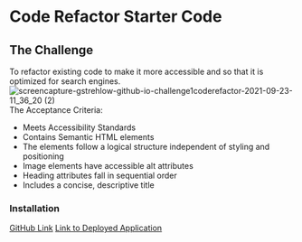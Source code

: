 # Code Refactor Starter Code

## The Challenge
To refactor existing code to make it more accessible and so that it is optimized for search engines.
![screencapture-gstrehlow-github-io-challenge1coderefactor-2021-09-23-11_36_20 (2)](https://user-images.githubusercontent.com/90304692/134551714-bcd42310-0e67-49b9-852b-5d3aeda43e27.png)
The Acceptance Criteria:
- Meets Accessibility Standards
- Contains Semantic HTML elements
- The elements follow a logical structure independent of styling and positioning
- Image elements have accessible alt attributes
- Heading attributes fall in sequential order
- Includes a concise, descriptive title 
### Installation 
[GitHub Link](https://github.com/gstrehlow/challenge1coderefactor)
[Link to Deployed Application](https://gstrehlow.github.io/challenge1coderefactor/)
